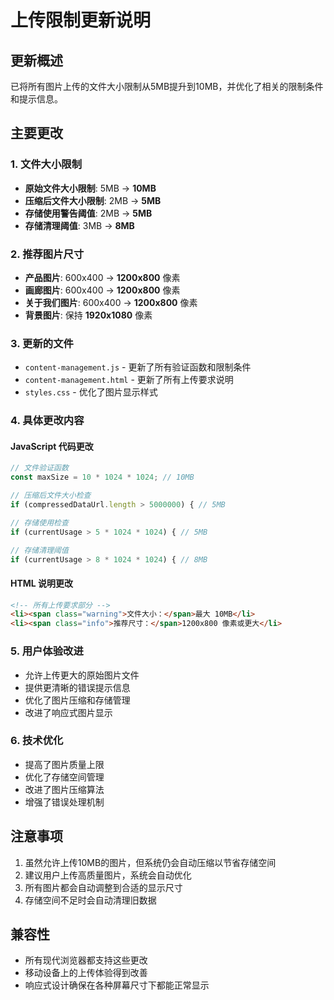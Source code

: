 # 上传限制更新说明

## 更新概述
已将所有图片上传的文件大小限制从5MB提升到10MB，并优化了相关的限制条件和提示信息。

## 主要更改

### 1. 文件大小限制
- **原始文件大小限制**: 5MB → **10MB**
- **压缩后文件大小限制**: 2MB → **5MB**
- **存储使用警告阈值**: 2MB → **5MB**
- **存储清理阈值**: 3MB → **8MB**

### 2. 推荐图片尺寸
- **产品图片**: 600x400 → **1200x800** 像素
- **画廊图片**: 600x400 → **1200x800** 像素
- **关于我们图片**: 600x400 → **1200x800** 像素
- **背景图片**: 保持 **1920x1080** 像素

### 3. 更新的文件
- `content-management.js` - 更新了所有验证函数和限制条件
- `content-management.html` - 更新了所有上传要求说明
- `styles.css` - 优化了图片显示样式

### 4. 具体更改内容

#### JavaScript 代码更改
```javascript
// 文件验证函数
const maxSize = 10 * 1024 * 1024; // 10MB

// 压缩后文件大小检查
if (compressedDataUrl.length > 5000000) { // 5MB

// 存储使用检查
if (currentUsage > 5 * 1024 * 1024) { // 5MB

// 存储清理阈值
if (currentUsage > 8 * 1024 * 1024) { // 8MB
```

#### HTML 说明更改
```html
<!-- 所有上传要求部分 -->
<li><span class="warning">文件大小：</span>最大 10MB</li>
<li><span class="info">推荐尺寸：</span>1200x800 像素或更大</li>
```

### 5. 用户体验改进
- 允许上传更大的原始图片文件
- 提供更清晰的错误提示信息
- 优化了图片压缩和存储管理
- 改进了响应式图片显示

### 6. 技术优化
- 提高了图片质量上限
- 优化了存储空间管理
- 改进了图片压缩算法
- 增强了错误处理机制

## 注意事项
1. 虽然允许上传10MB的图片，但系统仍会自动压缩以节省存储空间
2. 建议用户上传高质量图片，系统会自动优化
3. 所有图片都会自动调整到合适的显示尺寸
4. 存储空间不足时会自动清理旧数据

## 兼容性
- 所有现代浏览器都支持这些更改
- 移动设备上的上传体验得到改善
- 响应式设计确保在各种屏幕尺寸下都能正常显示



